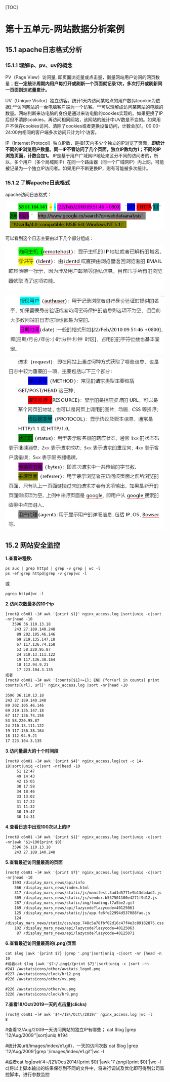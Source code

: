 [TOC]







# 第十五单元-网站数据分析案例

## 15.1 apache日志格式分析

### 15.1.1 理解ip、pv、uv的概念



PV（Page View）访问量, 即页面浏览量或点击量，衡量网站用户访问的网页数量；**在一定统计周期内用户每打开或刷新一个页面就记录1次，多次打开或刷新同一页面则浏览量累计。**



UV（Unique Visitor）独立访客，统计1天内访问某站点的用户数(以cookie为依据);**访问网站的一台电脑客户端为一个访客。**可以理解成访问某网站的电脑的数量。网站判断来访电脑的身份是通过来访电脑的cookies实现的。如果更换了IP后但不清除cookies，再访问相同网站，该网站的统计中UV数是不变的。如果用户不保存cookies访问、清除了cookies或者更换设备访问，计数会加1。00:00-24:00内相同的客户端多次访问只计为1个访客。



IP（Internet Protocol）独立IP数，是指1天内多少个独立的IP浏览了页面，**即统计不同的IP浏览用户数量。同一IP不管访问了几个页面，独立IP数均为1；不同的IP浏览页面，计数会加1。** IP是基于用户广域网IP地址来区分不同的访问者的，所以，多个用户（多个局域网IP）在同一个路由器（同一个广域网IP）内上网，可能被记录为一个独立IP访问者。如果用户不断更换IP，则有可能被多次统计。





### 15.1.2 了解apache日志格式

apache访问日志格式：

![1571552971721](assets\1571552971721.png)

可以看到这个日志主要由以下几个部分组成：

![1571553038982](assets\1571553038982.png)

![1571553052998](assets\1571553052998.png)

![1571553074424](assets\1571553074424.png)





## 15.2 网站安全监控

**1.查看进程数:**

```
ps aux | grep httpd | grep -v grep | wc -l
ps -ef|grep httpd|grep -v grep|wc -l
```

或 

```
pgrep httpd|wc -l
```



**2.访问次数最多的10个ip**

```shell
[root@ c6m01 ~]# awk '{print $1}' nginx_access.log |sort|uniq -c|sort -nr|head -10
   3596 36.110.13.18
    243 27.189.140.248
     89 202.105.46.146
     69 219.135.147.18
     67 117.136.74.158
     53 58.220.95.87
     24 210.13.111.122
     19 117.136.38.164
     18 112.94.9.21
     17 223.104.3.135
或者
[root@ c6m01 ~]# awk '{counts[$1]+=1}; END {for(url in counts) print counts[url], url}' nginx_access.log |sort -nr|head -10

3596 36.110.13.18
243 27.189.140.248
89 202.105.46.146
69 219.135.147.18
67 117.136.74.158
53 58.220.95.87
24 210.13.111.122
19 117.136.38.164
18 112.94.9.21
17 223.104.3.135

```



**3.访问量最大的十个时间段**

```shell
[root@ c6m01 ~]# awk '{print $4}' nginx_access.log|cut -c 14-18|sort|uniq -c|sort -nr|head -10
     51 12:47
     49 14:43
     42 15:05
     38 17:58
     34 18:46
     33 13:02
     31 17:22
     31 11:32
     30 19:47
     30 14:31
```



**4.查看日志中出现100次以上的IP**

```shell
[root@ c6m01 ~]# awk '{print $1}' nginx_access.log |sort|uniq -c|sort -nr|awk '$1>100{print $0}'
   3596 36.110.13.18
    243 27.189.140.248

```



**5.查看最近访问量最高的页面**

```shell
[root@ c6m01 ~]# awk '{print $7}' nginx_access.log |sort|uniq -c|sort -nr|head -10
   1593 /display_mars_news/api/info
    566 /display_mars_news/index.html
    317 /display_mars_news/static/js/manifest.3ad1d5771e9b13dbdad2.js
    309 /display_mars_news/static/js/vendor.b537501100e4271f9d12.js
    287 /display_mars_news/static/img/loading.f7a5be2.gif
    169 /display_mars_news/api/lazycode?lazycode=40125061
    125 /display_mars_news/static/js/app.fe6fe22994d537088fae.js
    124 /display_mars_news/static/css/app.748c5a78fbf02d16c47f4e3c89182875.css
    102 /display_mars_news/api/lazycode?lazycode=40125063
     87 /display_mars_news/api/lazycode?lazycode=40125071

```





**6.查看最近访问量最高的(.png)页面**

```
cat $log |awk '{print $7}'|grep '.png'|sort|uniq -c|sort -nr |head -n 10
#或者cat $log |awk '$7~/.png$/{print $7}'|sort|uniq -c |sort -rn
#241 /awstatsicons/other/awstats_logo6.png
#227 /awstatsicons/clock/hr12.png
#226 /awstatsicons/other/vv.png  

#226 /awstatsicons/other/vu.png
3226 /awstatsicons/clock/hr9.png
```



**7.查看18/Oct/2019一天的点击量(clicks)**

```
[root@ c6m01 ~]# awk '$4~/18\/Oct\/2019/' nginx_access.log |wc -l
8

```





#查看12/Aug/2009一天访问网站的独立IP有哪些；
cat $log |grep '12/Aug/2009''|sort|uniq
#194

#统计某url(/images/index/e1.gif)，一天的访问次数
cat $log |grep '12/Aug/2009'|grep '/images/index/e1.gif'|wc -l

#或者cat $log |awk '$4~/\[21\/Oct\/2014/{print $0}'|awk '$7~/png$/{print $0}'|wc –l
c)将以上脚本输出的结果保存到不同的文件中，将进行调试及优化即可得到公司监控脚本，进行参数监控











